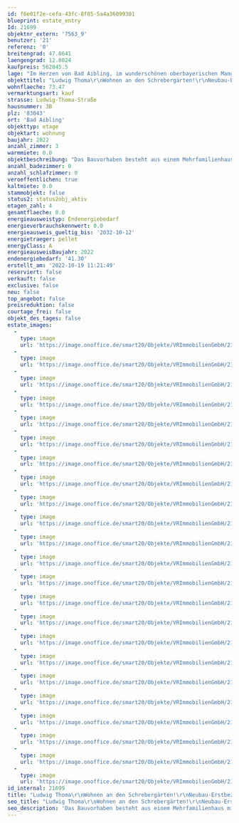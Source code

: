 ```yaml
---
id: f6e01f2e-cefa-43fc-8f85-5a4a36099301
blueprint: estate_entry
Id: 21699
objektnr_extern: '7563_9'
benutzer: '21'
referenz: '0'
breitengrad: 47.8641
laengengrad: 12.0024
kaufpreis: 562045.5
lage: "Im Herzen von Bad Aibling, im wunderschönen oberbayerischen Mangfalltal, in praktischer Nähe zum Bahnhof, entsteht dieses stilvolle Wohnensemble.\r\n\r\nDas Objekt liegt ruhig und sonnig sowie sehr zentrumsnah in Bad Aibling am Rande eines Wohngebiets mit angrenzender Schrebergartenanlage. \r\n\r\nKilometerweite Wanderwege in sämtlichen Höhenlagen laden zu ausgedehnten Wanderungen ein. Das Bayerische Meer, den Chiemsee, erreicht man außerdem in ca. 35 Minuten Fahrzeit. \r\nFür Sportbegeisterte gibt es zahlreiche Möglichkeiten in der Stadt und der näheren Umgebung, z. B. Reiten, Inline skaten, Radfahren, Nordic Walking, Joggen, Tennis, Ski fahren, Langlaufen, Fußball, Golf um nur einige zu nennen.\r\n\r\nBAD AIBLING – BESCHAULICH UND BEWEGT\r\nDie kleine Kurstadt, mit ihren rund 18.000 Einwohnern, liegt im oberbayerischen Alpenvorland umgeben von Bergen und Seen, rund 50 km / ca. 35 Autominuten südöstlich der Landeshauptstadt München und rund \r\n10 km / ca. 10 Autominuten westlich von Rosenheim.\r\n\r\nVerkehrstechnisch ist die Stadt mit einer Anschlussstelle an die A 8 und einem Bahnhof an der Mangfalltalbahn Rosenheim-Holzkirchen-München erschlossen. Salzburg erreichen Sie in knapp 60 Autominuten.\r\nZahlreiche Fachgeschäfte, Cafés, Restaurants, Banken und ein Kino befinden sich im Stadtzentrum. Durch das interessante, breitgefächerte, kulturelle Angebot finden Sie in Bad Aibling für jeden Bedarf und Anspruch vielfältige Möglichkeiten zur Freizeitgestaltung. Ideal für Familien mit Kindern sind die örtlichen Kitas, Kindergärten, \r\ndie Grund- und Mittelschule, die Real- und Wirtschaftsschule sowie das lokale Gymnasium. Zusätzlich sind zwei Förderschulen sowie ein Fußball-Internat in Bad Aibling angesiedelt.\r\n\r\nDie – überregional bekannte – Therme mit Schwimmbad und Eishalle und das Freibad in Harthausen bieten weitere Entfaltungsmöglichkeiten. Fahrrad- und Fußwege verbinden Bad Aibling in alle Himmelsrichtungen mit anderen Orten in der Umgebung und führen auch innerhalb der Stadt mit kurzen Wegen zum Ziel.\r\nDer wunderschön angelegte Kurpark bietet ebenfalls gute Erholungsmöglichkeiten. Hier finden Sie interessante Veranstaltungen rund ums Jahr, die unterschiedlichsten Konzerte, Ausstellungen, Irlachweiherfest, Bürgerfest, Parkfest, etc. \r\n\r\nFerner finden verschiedene Märkte im Laufe des Jahres statt und der Wochenmarkt am Marienplatz kann für Obst, Gemüse und den täglichen Bedarf genutzt werden."
objekttitel: "Ludwig Thoma\r\nWohnen an den Schrebergärten!\r\nNeubau-Erstbezug - Keine Käuferprovision!"
wohnflaeche: 73.47
vermarktungsart: kauf
strasse: Ludwig-Thoma-Straße
hausnummer: 3B
plz: '83043'
ort: 'Bad Aibling'
objekttyp: etage
objektart: wohnung
baujahr: 2022
anzahl_zimmer: 3
warmmiete: 0.0
objektbeschreibung: "Das Bauvorhaben besteht aus einem Mehrfamilienhaus mit 6 Gewerbeeinheiten, 22 Wohneinheiten und einer Tiefgarage. Die 1- bis 3- Zimmer-Wohnungen mit Wohnflächen von ca. 37 m² bis ca. 172 m² erstrecken sich vom Erdgeschoss bis in das 3. Obergeschoss (Dachgeschoss) und sind mit den beiden Aufzügen leicht erreichbar. Zwei großzügige Dachgeschosswohnungen mit weitläufigen Dachterrassen und Dachgarten runden das Angebot ab. \r\n\r\nDie Qualität eines Bauvorhabens spiegelt sich in den Ausstattungsdetails wider. Um Ihnen möglichst lange Freude an Ihrem neuen Zuhause bieten zu können, verwenden wir ausschließlich qualitativ hochwertige Materialien.\r\n\r\nHighlights\r\n• Extravagante Details und hochwertige Ausstattung \r\n• Echtholzparkett Eiche Landhaus, Fa. Bauwerk \r\n• energetisch hochwertige Bauweise im KfW-55 Standard \r\n• 3-fach Verglasung \r\n• Elektrische Alu-Rollläden \r\n• KWL (Kontrollierte Wohnraumlüftung mit Wärmerückgewinnung) \r\n• Pellets-Heizsystem \r\n• E-Car Ladestation \r\n• Tiefgarage mit innovativen Combi-Lift-Systemen \r\n• 2 Lifte zu allen Ebenen \r\n• Massivbauweise (Ziegel Unipor-Coriso) \r\n• Exklusive Penthäuser mit Dachterrasse und Dachgarten \r\n• Grundstück an den Schrebergärten im Grünen \r\n• Stadtlage mit Privatsphäre"
anzahl_badezimmer: 0
anzahl_schlafzimmer: 0
veroeffentlichen: true
kaltmiete: 0.0
stammobjekt: false
status2: status2obj_aktiv
etagen_zahl: 4
gesamtflaeche: 0.0
energieausweistyp: Endenergiebedarf
energieverbrauchskennwert: 0.0
energieausweis_gueltig_bis: '2032-10-12'
energietraeger: pellet
energyClass: A
energieausweisBaujahr: 2022
endenergiebedarf: '41.30'
erstellt_am: '2022-10-19 11:21:49'
reserviert: false
verkauft: false
exclusive: false
neu: false
top_angebot: false
preisreduktion: false
courtage_frei: false
objekt_des_tages: false
estate_images:
  -
    type: image
    url: 'https://image.onoffice.de/smart20/Objekte/VRImmobilienGmbH/21699/eac611cb-1798-4926-a01c-f9f02efc7ec9.jpg'
  -
    type: image
    url: 'https://image.onoffice.de/smart20/Objekte/VRImmobilienGmbH/21699/db3f9b6e-f584-4846-a385-0cca80fc7b39.jpg'
  -
    type: image
    url: 'https://image.onoffice.de/smart20/Objekte/VRImmobilienGmbH/21699/ab10f1bb-0d0a-447f-84e4-67362cef9a4b.jpg'
  -
    type: image
    url: 'https://image.onoffice.de/smart20/Objekte/VRImmobilienGmbH/21699/8fa3c225-89f7-49af-ac09-b2ef90700e37.jpg'
  -
    type: image
    url: 'https://image.onoffice.de/smart20/Objekte/VRImmobilienGmbH/21699/b78e93e8-5c75-4008-9568-a16d5819245c.jpg'
  -
    type: image
    url: 'https://image.onoffice.de/smart20/Objekte/VRImmobilienGmbH/21699/64a37987-93df-4f14-a4ec-4aac477a9242.jpg'
  -
    type: image
    url: 'https://image.onoffice.de/smart20/Objekte/VRImmobilienGmbH/21699/0202cf22-9d38-4eb7-8f74-616613d8669e.jpg'
  -
    type: image
    url: 'https://image.onoffice.de/smart20/Objekte/VRImmobilienGmbH/21699/245943b0-cfa7-4923-98e5-9f53f6a15a29.jpg'
  -
    type: image
    url: 'https://image.onoffice.de/smart20/Objekte/VRImmobilienGmbH/21699/4e711380-2959-4f71-bf7b-f8534bb35746.jpg'
  -
    type: image
    url: 'https://image.onoffice.de/smart20/Objekte/VRImmobilienGmbH/21699/4f2ba2df-14f6-4e67-b209-1eef07afb167.jpg'
  -
    type: image
    url: 'https://image.onoffice.de/smart20/Objekte/VRImmobilienGmbH/21699/8905c6b2-640f-47d4-aa3b-50aaa7b1f092.jpg'
  -
    type: image
    url: 'https://image.onoffice.de/smart20/Objekte/VRImmobilienGmbH/21699/05120093-fc30-4262-a95a-408bf6d6fd87.jpg'
  -
    type: image
    url: 'https://image.onoffice.de/smart20/Objekte/VRImmobilienGmbH/21699/51ecf886-9709-4e83-8346-0cbb1ef61da0.jpg'
  -
    type: image
    url: 'https://image.onoffice.de/smart20/Objekte/VRImmobilienGmbH/21699/1aa69fa8-364c-4736-92cc-25e57bb0c8ee.jpg'
  -
    type: image
    url: 'https://image.onoffice.de/smart20/Objekte/VRImmobilienGmbH/21699/9a6a0d1d-44fe-47d6-9968-a1b41d826116.jpg'
  -
    type: image
    url: 'https://image.onoffice.de/smart20/Objekte/VRImmobilienGmbH/21699/d5f12cbf-f744-45c7-8a92-3f5adf870ba7.jpg'
  -
    type: image
    url: 'https://image.onoffice.de/smart20/Objekte/VRImmobilienGmbH/21699/_380223.jpg'
  -
    type: image
    url: 'https://image.onoffice.de/smart20/Objekte/VRImmobilienGmbH/21699/_380225.jpg'
  -
    type: image
    url: 'https://image.onoffice.de/smart20/Objekte/VRImmobilienGmbH/21699/a0471167-dd53-4422-a22b-6eb70b6e67ff.jpg'
  -
    type: image
    url: 'https://image.onoffice.de/smart20/Objekte/VRImmobilienGmbH/21699/2767e973-8f3e-4c99-880c-76ae1cb241cf.jpg'
  -
    type: image
    url: 'https://image.onoffice.de/smart20/Objekte/VRImmobilienGmbH/21699/951ff7cd-66d5-41c1-a704-382d7e30b319.jpg'
  -
    type: image
    url: 'https://image.onoffice.de/smart20/Objekte/VRImmobilienGmbH/21699/c443f9c5-8a18-4644-945d-3a859147a78e.jpg'
  -
    type: image
    url: 'https://image.onoffice.de/smart20/Objekte/VRImmobilienGmbH/21699/20568359-2bc7-43e7-b792-524f80926164.jpg'
id_internal: 21699
title: "Ludwig Thoma\r\nWohnen an den Schrebergärten!\r\nNeubau-Erstbezug - Keine Käuferprovision!"
seo_title: "Ludwig Thoma\r\nWohnen an den Schrebergärten!\r\nNeubau-Erstbezug - Keine Käuferprovision!"
seo_description: 'Das Bauvorhaben besteht aus einem Mehrfamilienhaus mit 6 Gewerbeeinheiten, 22 Wohneinheiten und einer Tiefgarage. Die 1- bis 3- Zimmer-Wohnungen mit Wohnfläche'
---
```

